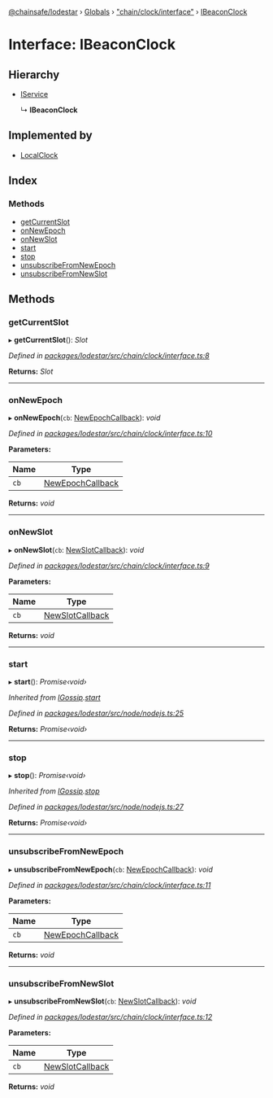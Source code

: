 [@chainsafe/lodestar](../README.md) › [Globals](../globals.md) › ["chain/clock/interface"](../modules/_chain_clock_interface_.md) › [IBeaconClock](_chain_clock_interface_.ibeaconclock.md)

# Interface: IBeaconClock

## Hierarchy

* [IService](_node_nodejs_.iservice.md)

  ↳ **IBeaconClock**

## Implemented by

* [LocalClock](../classes/_chain_clock_local_localclock_.localclock.md)

## Index

### Methods

* [getCurrentSlot](_chain_clock_interface_.ibeaconclock.md#getcurrentslot)
* [onNewEpoch](_chain_clock_interface_.ibeaconclock.md#onnewepoch)
* [onNewSlot](_chain_clock_interface_.ibeaconclock.md#onnewslot)
* [start](_chain_clock_interface_.ibeaconclock.md#start)
* [stop](_chain_clock_interface_.ibeaconclock.md#stop)
* [unsubscribeFromNewEpoch](_chain_clock_interface_.ibeaconclock.md#unsubscribefromnewepoch)
* [unsubscribeFromNewSlot](_chain_clock_interface_.ibeaconclock.md#unsubscribefromnewslot)

## Methods

###  getCurrentSlot

▸ **getCurrentSlot**(): *Slot*

*Defined in [packages/lodestar/src/chain/clock/interface.ts:8](https://github.com/ChainSafe/lodestar/blob/0af429ee6/packages/lodestar/src/chain/clock/interface.ts#L8)*

**Returns:** *Slot*

___

###  onNewEpoch

▸ **onNewEpoch**(`cb`: [NewEpochCallback](../modules/_chain_clock_interface_.md#newepochcallback)): *void*

*Defined in [packages/lodestar/src/chain/clock/interface.ts:10](https://github.com/ChainSafe/lodestar/blob/0af429ee6/packages/lodestar/src/chain/clock/interface.ts#L10)*

**Parameters:**

Name | Type |
------ | ------ |
`cb` | [NewEpochCallback](../modules/_chain_clock_interface_.md#newepochcallback) |

**Returns:** *void*

___

###  onNewSlot

▸ **onNewSlot**(`cb`: [NewSlotCallback](../modules/_chain_clock_interface_.md#newslotcallback)): *void*

*Defined in [packages/lodestar/src/chain/clock/interface.ts:9](https://github.com/ChainSafe/lodestar/blob/0af429ee6/packages/lodestar/src/chain/clock/interface.ts#L9)*

**Parameters:**

Name | Type |
------ | ------ |
`cb` | [NewSlotCallback](../modules/_chain_clock_interface_.md#newslotcallback) |

**Returns:** *void*

___

###  start

▸ **start**(): *Promise‹void›*

*Inherited from [IGossip](_network_gossip_interface_.igossip.md).[start](_network_gossip_interface_.igossip.md#start)*

*Defined in [packages/lodestar/src/node/nodejs.ts:25](https://github.com/ChainSafe/lodestar/blob/0af429ee6/packages/lodestar/src/node/nodejs.ts#L25)*

**Returns:** *Promise‹void›*

___

###  stop

▸ **stop**(): *Promise‹void›*

*Inherited from [IGossip](_network_gossip_interface_.igossip.md).[stop](_network_gossip_interface_.igossip.md#stop)*

*Defined in [packages/lodestar/src/node/nodejs.ts:27](https://github.com/ChainSafe/lodestar/blob/0af429ee6/packages/lodestar/src/node/nodejs.ts#L27)*

**Returns:** *Promise‹void›*

___

###  unsubscribeFromNewEpoch

▸ **unsubscribeFromNewEpoch**(`cb`: [NewEpochCallback](../modules/_chain_clock_interface_.md#newepochcallback)): *void*

*Defined in [packages/lodestar/src/chain/clock/interface.ts:11](https://github.com/ChainSafe/lodestar/blob/0af429ee6/packages/lodestar/src/chain/clock/interface.ts#L11)*

**Parameters:**

Name | Type |
------ | ------ |
`cb` | [NewEpochCallback](../modules/_chain_clock_interface_.md#newepochcallback) |

**Returns:** *void*

___

###  unsubscribeFromNewSlot

▸ **unsubscribeFromNewSlot**(`cb`: [NewSlotCallback](../modules/_chain_clock_interface_.md#newslotcallback)): *void*

*Defined in [packages/lodestar/src/chain/clock/interface.ts:12](https://github.com/ChainSafe/lodestar/blob/0af429ee6/packages/lodestar/src/chain/clock/interface.ts#L12)*

**Parameters:**

Name | Type |
------ | ------ |
`cb` | [NewSlotCallback](../modules/_chain_clock_interface_.md#newslotcallback) |

**Returns:** *void*
